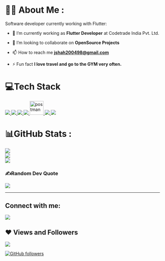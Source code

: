 # 🙋‍♂️ About Me : 
Software developer currently working with Flutter:

- 🔭 I’m currently working as **Flutter Developer** at Codetrade India Pvt. Ltd.

- 👯 I’m looking to collaborate on **OpenSource Projects**

- 📫 How to reach me **jshah200498@gmail.com**

- ⚡ Fun fact **I love travel and go to the GYM very often.**
 

# 💻Tech Stack

<p align="left"> 
    <a href="https://www.flutter.dev" target="_blank"> <img src="https://img.icons8.com/fluency/48/undefined/flutter.png"/> </a> 
    <a href="https://dart.dev" target="_blank"> <img src="https://img.icons8.com/color/48/undefined/dart.png"/> </a>
    <a href="https://www.python.org" target="_blank"> <img src="https://img.icons8.com/color/48/000000/python.png"/> </a>
    <a href="https://firebase.google.com/" target="_blank"> <img src="https://img.icons8.com/color/48/000000/firebase.png"/> </a> 
    <a href="https://postman.com" target="_blank"> <img src="https://www.vectorlogo.zone/logos/getpostman/getpostman-icon.svg" alt="postman" width="45" height="45"/> </a>   
    <a href="https://git-scm.com/" target="_blank"> <img src="https://img.icons8.com/color/48/000000/git.png"/> </a> 
    <a href="https://www.figma.com" target="_blank"> <img src="https://img.icons8.com/doodle/48/undefined/figma.png"/> </a>
</p>






# 📊GitHub Stats :
![](https://github-readme-stats.vercel.app/api?username=jay2098&theme=highcontrast&hide_border=false&include_all_commits=false&count_private=false)<br/>
![](https://github-readme-streak-stats.herokuapp.com/?user=jay2098&theme=highcontrast&hide_border=false)<br/>
![](https://github-readme-stats.vercel.app/api/top-langs/?username=jay2098&theme=highcontrast&hide_border=false&include_all_commits=false&count_private=false&layout=compact)

### ✍️Random Dev Quote
![](https://quotes-github-readme.vercel.app/api?type=horizontal&theme=tokyonight)

---


## Connect with me:
<p align="left">

<a href = "https://www.linkedin.com/in/jay-shah-81a783167"><img src="https://img.icons8.com/fluent/48/000000/linkedin.png"/></a>

</p>

## ❤ Views and Followers

[![](https://visitcount.itsvg.in/api?id=jay2098&icon=8&color=8)](https://visitcount.itsvg.in)

[![GitHub followers](https://img.shields.io/github/followers/jay2098?style=social)](https://github.com/jay2098)
  
